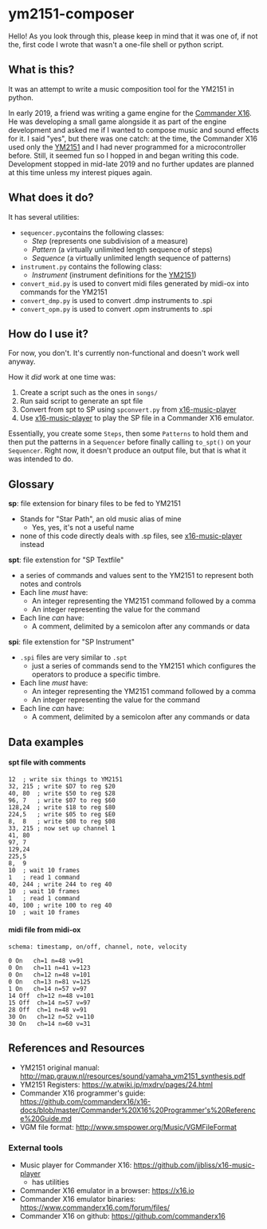 # ym2151-composer

Hello!  As you look through this, please keep in mind that it was one of, if not the, first code I wrote that wasn't a one-file shell or python script.

## What is this?

It was an attempt to write a music composition tool for the YM2151 in python.

In early 2019, a friend was writing a game engine for the [Commander X16](https://www.commanderx16.com/forum/index.php?/home/).  He was developing a small game alongside it as part of the engine development and asked me if I wanted to compose music and sound effects for it.  I said "yes", but there was one catch: at the time, the Commander X16 used only the [YM2151](https://en.wikipedia.org/wiki/Yamaha_YM2151) and I had never programmed for a microcontroller before.  Still, it seemed fun so I hopped in and began writing this code.  Development stopped in mid-late 2019 and no further updates are planned at this time unless my interest piques again.

## What does it do?

It has several utilities:
* `sequencer.py`contains the following classes:
    * *Step* (represents one subdivision of a measure)
    * *Pattern* (a virtually unlimited length sequence of steps)
    * *Sequence* (a virtually unlimited length sequence of patterns)
* `instrument.py` contains the following class:
    * *Instrument* (instrument definitions for the [YM2151](https://en.wikipedia.org/wiki/Yamaha_YM2151))
* `convert_mid.py` is used to convert midi files generated by midi-ox into commands for the YM2151
* `convert_dmp.py` is used to convert .dmp instruments to .spi
* `convert_opm.py` is used to convert .opm instruments to .spi

## How do I use it?

For now, you don't.  It's currently non-functional and doesn't work well anyway.  

How it *did* work at one time was:

1) Create a script such as the ones in `songs/`
2) Run said script to generate an spt file
3) Convert from spt to SP using `spconvert.py` from [x16-music-player](https://github.com/jjbliss/x16-music-player)
4) Use [x16-music-player](https://github.com/jjbliss/x16-music-player) to play the SP file in a Commander X16 emulator.

Essentially, you create some `Steps`, then some `Patterns` to hold them and then put the patterns in a `Sequencer` before finally calling `to_spt()` on your `Sequencer`.  Right now, it doesn't produce an output file, but that is what it was intended to do.

## Glossary

**sp**: file extension for binary files to be fed to YM2151
* Stands for "Star Path", an old music alias of mine
    * Yes, yes, it's not a useful name
* none of this code directly deals with .sp files, see [x16-music-player](https://github.com/jjbliss/x16-music-player) instead

**spt**: file extenstion for "SP Textfile"
* a series of commands and values sent to the YM2151 to represent both notes and controls
* Each line *must* have:
    * An integer representing the YM2151 command followed by a comma
    * An integer representing the value for the command
* Each line *can* have:
    * A comment, delimited by a semicolon after any commands or data

**spi**: file extenstion for "SP Instrument"
* `.spi` files are very similar to `.spt`
    * just a series of commands send to the YM2151 which configures the operators to produce a specific timbre.
* Each line *must* have:
    * An integer representing the YM2151 command followed by a comma
    * An integer representing the value for the command
* Each line *can* have:
    * A comment, delimited by a semicolon after any commands or data

## Data examples

#### spt file with comments

``` 
12	; write six things to YM2151
32,	215	; write $D7 to reg $20
40,	80	; write $50 to reg $28
96,	7	; write $07 to reg $60
128,24	; write $18 to reg $80
224,5	; write $05 to reg $E0
8,	8	; write $08 to reg $08
33,	215	; now set up channel 1
41,	80
97,	7
129,24
225,5
8,	9
10	; wait 10 frames
1	; read 1 command
40, 244 ; write 244 to reg 40
10	; wait 10 frames
1	; read 1 command
40, 100 ; write 100 to reg 40
10	; wait 10 frames
```

#### midi file from midi-ox 

```
schema: timestamp, on/off, channel, note, velocity

0 On   ch=1 n=48 v=91
0 On   ch=11 n=41 v=123
0 On   ch=12 n=48 v=101
0 On   ch=13 n=81 v=125
1 On   ch=14 n=57 v=97
14 Off  ch=12 n=48 v=101
15 Off  ch=14 n=57 v=97
28 Off  ch=1 n=48 v=91
30 On   ch=12 n=52 v=110
30 On   ch=14 n=60 v=31
```



## References and Resources

* YM2151 original manual: http://map.grauw.nl/resources/sound/yamaha_ym2151_synthesis.pdf
* YM2151 Registers: https://w.atwiki.jp/mxdrv/pages/24.html
* Commander X16 programmer's guide: https://github.com/commanderx16/x16-docs/blob/master/Commander%20X16%20Programmer's%20Reference%20Guide.md
* VGM file format: http://www.smspower.org/Music/VGMFileFormat 


### External tools

* Music player for Commander X16: https://github.com/jjbliss/x16-music-player
    * has utilities
* Commander X16 emulator in a browser: https://x16.io
* Commander X16 emulator binaries: https://www.commanderx16.com/forum/files/
* Commander X16 on github: https://github.com/commanderx16